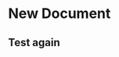 # New Document

## Test again

<!--stackedit_data:
eyJoaXN0b3J5IjpbLTE1NjgyMzgzNjgsMTc4MjgyMTY4MF19
-->